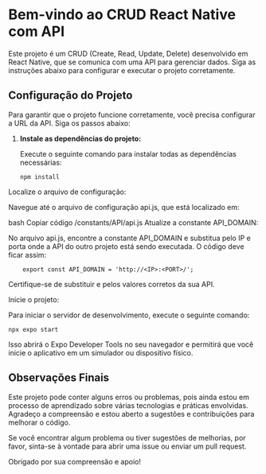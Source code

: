 # Bem-vindo ao CRUD React Native com API

Este projeto é um CRUD (Create, Read, Update, Delete) desenvolvido em React Native, que se comunica com uma API para gerenciar dados. Siga as instruções abaixo para configurar e executar o projeto corretamente.

## Configuração do Projeto

Para garantir que o projeto funcione corretamente, você precisa configurar a URL da API. Siga os passos abaixo:

1. **Instale as dependências do projeto:**

   Execute o seguinte comando para instalar todas as dependências necessárias:

   ```
   npm install
   ````
Localize o arquivo de configuração:

Navegue até o arquivo de configuração api.js, que está localizado em:

bash
Copiar código
/constants/API/api.js
Atualize a constante API_DOMAIN:

No arquivo api.js, encontre a constante API_DOMAIN e substitua pelo IP e porta onde a API do outro projeto está sendo executada. O código deve ficar assim:

````
    export const API_DOMAIN = 'http://<IP>:<PORT>/';
````
Certifique-se de substituir <IP> e <PORT> pelos valores corretos da sua API.

Inicie o projeto:

Para iniciar o servidor de desenvolvimento, execute o seguinte comando:

``` 
npx expo start
```
Isso abrirá o Expo Developer Tools no seu navegador e permitirá que você inicie o aplicativo em um simulador ou dispositivo físico.


## Observações Finais

Este projeto pode conter alguns erros ou problemas, pois ainda estou em processo de aprendizado sobre várias tecnologias e práticas envolvidas. Agradeço a compreensão e estou aberto a sugestões e contribuições para melhorar o código.

Se você encontrar algum problema ou tiver sugestões de melhorias, por favor, sinta-se à vontade para abrir uma issue ou enviar um pull request.

Obrigado por sua compreensão e apoio!
